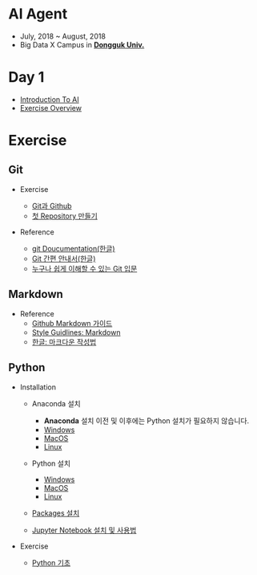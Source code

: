 # AI Agent

- July, 2018 ~ August, 2018
- Big Data X Campus in [**Dongguk Univ.**](http://www.dongguk.edu/mbs/kr/index.jsp)

# Day 1

- [Introduction To AI](./Introduction_To_AI.pdf)
- [Exercise Overview](./Day1_Exercise_Overview.pdf)

# Exercise

## Git

- Exercise
	- [Git과 Github](./Git/Github.md)
	- [첫 Repository 만들기](./Git/FirstRepository.md)

- Reference
	- [git Doucumentation(한글)](https://git-scm.com/book/ko/v1/%EC%8B%9C%EC%9E%91%ED%95%98%EA%B8%B0)
	- [Git 간편 안내서(한글)](https://rogerdudler.github.io/git-guide/index.ko.html)
	- [누구나 쉽게 이해할 수 있는 Git 입문](https://backlog.com/git-tutorial/kr/)

## Markdown

- Reference
	- [Github Markdown 가이드](https://guides.github.com/features/mastering-markdown/)
	- [Style Guidlines: Markdown](https://github.com/carwin/markdown-styleguide)
	- [한글: 마크다운 작성법](https://gist.github.com/ihoneymon/652be052a0727ad59601)

## Python

- Installation

	- Anaconda 설치
		- **Anaconda** 설치 이전 및 이후에는 Python 설치가 필요하지 않습니다.
		- [Windows](./Anaconda/Windows.md)
		- [MacOS](./Anaconda/MacOS.md)
		- [Linux](./Anaconda/Linux.md)

	- Python 설치
		- [Windows](./Python/Windows.md)
		- [MacOS](./Python/MacOS.md)
		- [Linux](./Python/Linux.md)

	- [Packages 설치](./Python/pip.md)

	- [Jupyter Notebook 설치 및 사용법](./Jupyter/README.md)
	
- Exercise
	- [Python 기초](./Python/Python_tutorial.pdf)